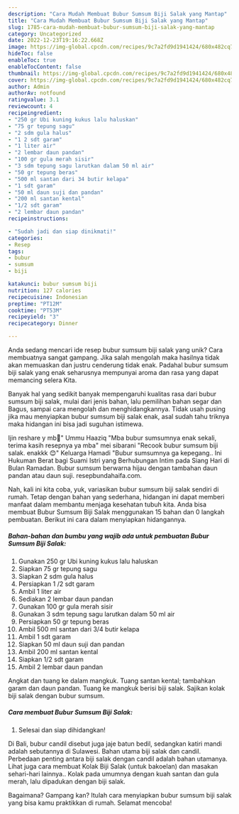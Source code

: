 ```yaml
---
description: "Cara Mudah Membuat Bubur Sumsum Biji Salak yang Mantap"
title: "Cara Mudah Membuat Bubur Sumsum Biji Salak yang Mantap"
slug: 1785-cara-mudah-membuat-bubur-sumsum-biji-salak-yang-mantap
category: Uncategorized
date: 2022-12-23T19:16:22.668Z
image: https://img-global.cpcdn.com/recipes/9c7a2fd9d1941424/680x482cq70/bubur-sumsum-biji-salak-foto-resep-utama.jpg
hideToc: false
enableToc: true
enableTocContent: false
thumbnail: https://img-global.cpcdn.com/recipes/9c7a2fd9d1941424/680x482cq70/bubur-sumsum-biji-salak-foto-resep-utama.jpg
cover: https://img-global.cpcdn.com/recipes/9c7a2fd9d1941424/680x482cq70/bubur-sumsum-biji-salak-foto-resep-utama.jpg
author: Admin
authorAv: notfound
ratingvalue: 3.1
reviewcount: 4
recipeingredient:
- "250 gr Ubi kuning kukus lalu haluskan"
- "75 gr tepung sagu"
- "2 sdm gula halus"
- "1 2 sdt garam"
- "1 liter air"
- "2 lembar daun pandan"
- "100 gr gula merah sisir"
- "3 sdm tepung sagu larutkan dalam 50 ml air"
- "50 gr tepung beras"
- "500 ml santan dari 34 butir kelapa"
- "1 sdt garam"
- "50 ml daun suji dan pandan"
- "200 ml santan kental"
- "1/2 sdt garam"
- "2 lembar daun pandan"
recipeinstructions:

- "Sudah jadi dan siap dinikmati!"
categories:
- Resep
tags:
- bubur
- sumsum
- biji

katakunci: bubur sumsum biji 
nutrition: 127 calories
recipecuisine: Indonesian
preptime: "PT12M"
cooktime: "PT53M"
recipeyield: "3"
recipecategory: Dinner

---
```





Anda sedang mencari ide resep bubur sumsum biji salak yang unik? Cara membuatnya sangat gampang. Jika salah mengolah maka hasilnya tidak akan memuaskan dan justru cenderung tidak enak. Padahal bubur sumsum biji salak yang enak seharusnya mempunyai aroma dan rasa yang dapat memancing selera Kita.





Banyak hal yang sedikit banyak mempengaruhi kualitas rasa dari bubur sumsum biji salak, mulai dari jenis bahan, lalu pemilihan bahan segar dan Bagus, sampai cara mengolah dan menghidangkannya. Tidak usah pusing jika mau menyiapkan bubur sumsum biji salak enak,      asal sudah tahu triknya maka hidangan ini bisa jadi suguhan istimewa.














Ijin reshare y mb💜&#34; Ummu Haaziq &#34;Mba bubur sumsumnya enak sekali, terima kasih resepnya ya mba&#34; mei sibarani &#34;Recook bubur sumsum biji salak. enakkk 😊&#34; Keluarga Hamadi &#34;Bubur sumsumnya ga kepegang.. Ini Hukuman Berat bagi Suami Istri yang Berhubungan Intim pada Siang Hari di Bulan Ramadan. Bubur sumsum berwarna hijau dengan tambahan daun pandan atau daun suji. resepbundahaifa.com.






Nah, kali ini kita coba, yuk, variasikan bubur sumsum biji salak sendiri di rumah. Tetap dengan bahan yang sederhana, hidangan ini dapat memberi manfaat dalam membantu menjaga kesehatan tubuh kita. Anda bisa membuat Bubur Sumsum Biji Salak menggunakan 15 bahan dan 0 langkah pembuatan. Berikut ini cara dalam menyiapkan hidangannya.

<!--inarticleads1-->

##### Bahan-bahan dan bumbu yang wajib ada untuk pembuatan Bubur Sumsum Biji Salak:

1. Gunakan 250 gr Ubi kuning kukus lalu haluskan
1. Siapkan 75 gr tepung sagu
1. Siapkan 2 sdm gula halus
1. Persiapkan 1 /2 sdt garam
1. Ambil 1 liter air
1. Sediakan 2 lembar daun pandan
1. Gunakan 100 gr gula merah sisir
1. Gunakan 3 sdm tepung sagu larutkan dalam 50 ml air
1. Persiapkan 50 gr tepung beras
1. Ambil 500 ml santan dari 3/4 butir kelapa
1. Ambil 1 sdt garam
1. Siapkan 50 ml daun suji dan pandan
1. Ambil 200 ml santan kental
1. Siapkan 1/2 sdt garam
1. Ambil 2 lembar daun pandan


Angkat dan tuang ke dalam mangkuk. Tuang santan kental; tambahkan garam dan daun pandan. Tuang ke mangkuk berisi biji salak. Sajikan kolak biji salak dengan bubur sumsum. 

<!--inarticleads2-->

##### Cara membuat Bubur Sumsum Biji Salak:


1. Selesai dan siap dihidangkan!

Di Bali, bubur candil disebut juga jaje batun bedil, sedangkan katiri mandi adalah sebutannya di Sulawesi. Bahan utama biji salak dan candil. Perbedaan penting antara biji salak dengan candil adalah bahan utamanya. Lihat juga cara membuat Kolak Biji Salak (untuk bakoelan) dan masakan sehari-hari lainnya.. Kolak pada umumnya dengan kuah santan dan gula merah, lalu dipadukan dengan biji salak. 

Bagaimana? Gampang kan? Itulah cara menyiapkan bubur sumsum biji salak yang bisa kamu praktikkan di rumah. Selamat mencoba!
